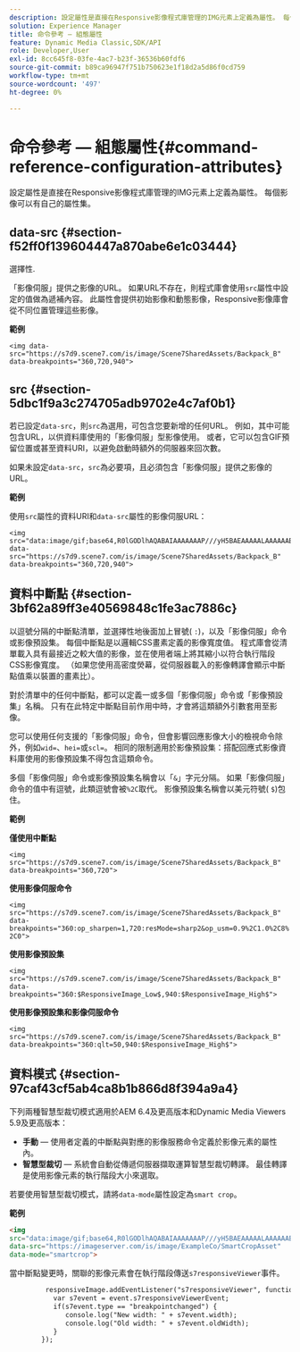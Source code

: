 ```yaml
---
description: 設定屬性是直接在Responsive影像程式庫管理的IMG元素上定義為屬性。 每個影像可以有自己的屬性集。
solution: Experience Manager
title: 命令參考 — 組態屬性
feature: Dynamic Media Classic,SDK/API
role: Developer,User
exl-id: 8cc645f8-03fe-4ac7-b23f-36536b60fdf6
source-git-commit: b89ca96947f751b750623e1f18d2a5d86f0cd759
workflow-type: tm+mt
source-wordcount: '497'
ht-degree: 0%

---
```


# 命令參考 — 組態屬性{#command-reference-configuration-attributes}

設定屬性是直接在Responsive影像程式庫管理的IMG元素上定義為屬性。 每個影像可以有自己的屬性集。

## data-src {#section-f52ff0f139604447a870abe6e1c03444}

選擇性.

「影像伺服」提供之影像的URL。 如果URL不存在，則程式庫會使用`src`屬性中設定的值做為遞補內容。 此屬性會提供初始影像和動態影像，Responsive影像庫會從不同位置管理這些影像。

**範例**

```
<img data-src="https://s7d9.scene7.com/is/image/Scene7SharedAssets/Backpack_B" data-breakpoints="360,720,940">
```

## src {#section-5dbc1f9a3c274705adb9702e4c7af0b1}

若已設定`data-src`，則`src`為選用，可包含您要新增的任何URL。 例如，其中可能包含URL，以供資料庫使用的「影像伺服」型影像使用。 或者，它可以包含GIF預留位置或甚至資料URI，以避免啟動時額外的伺服器來回次數。

如果未設定`data-src`，`src`為必要項，且必須包含「影像伺服」提供之影像的URL。

**範例**

使用`src`屬性的資料URI和`data-src`屬性的影像伺服URL：

```
<img src="data:image/gif;base64,R0lGODlhAQABAIAAAAAAAP///yH5BAEAAAAALAAAAAABAAEAAAIBRAA7" data-src="https://s7d9.scene7.com/is/image/Scene7SharedAssets/Backpack_B" data-breakpoints="360,720,940">
```

## 資料中斷點 {#section-3bf62a89ff3e40569848c1fe3ac7886c}

以逗號分隔的中斷點清單，並選擇性地後面加上冒號( `:`)，以及「影像伺服」命令或影像預設集。 每個中斷點是以邏輯CSS畫素定義的影像寬度值。 程式庫會從清單載入具有最接近之較大值的影像，並在使用者端上將其縮小以符合執行階段CSS影像寬度。 （如果您使用高密度熒幕，從伺服器載入的影像轉譯會顯示中斷點值乘以裝置的畫素比）。

對於清單中的任何中斷點，都可以定義一或多個「影像伺服」命令或「影像預設集」名稱。 只有在此特定中斷點目前作用中時，才會將這類額外引數套用至影像。

您可以使用任何支援的「影像伺服」命令，但會影響回應影像大小的檢視命令除外，例如`wid=`、`hei=`或`scl=`。 相同的限制適用於影像預設集：搭配回應式影像資料庫使用的影像預設集不得包含這類命令。

多個「影像伺服」命令或影像預設集名稱會以「`&`」字元分隔。 如果「影像伺服」命令的值中有逗號，此類逗號會被`%2C`取代。 影像預設集名稱會以美元符號( `$`)包住。

**範例**

**僅使用中斷點**

`<img src="https://s7d9.scene7.com/is/image/Scene7SharedAssets/Backpack_B" data-breakpoints="360,720">`

**使用影像伺服命令**

`<img src="https://s7d9.scene7.com/is/image/Scene7SharedAssets/Backpack_B" data-breakpoints="360:op_sharpen=1,720:resMode=sharp2&op_usm=0.9%2C1.0%2C8%2C0">`

**使用影像預設集**

`<img src="https://s7d9.scene7.com/is/image/Scene7SharedAssets/Backpack_B" data-breakpoints="360:$ResponsiveImage_Low$,940:$ResponsiveImage_High$">`

**使用影像預設集和影像伺服命令**

`<img src="https://s7d9.scene7.com/is/image/Scene7SharedAssets/Backpack_B" data-breakpoints="360:qlt=50,940:$ResponsiveImage_High$">`

## 資料模式 {#section-97caf43cf5ab4ca8b1b866d8f394a9a4}

下列兩種智慧型裁切模式適用於AEM 6.4及更高版本和Dynamic Media Viewers 5.9及更高版本：

* **手動** — 使用者定義的中斷點與對應的影像服務命令定義於影像元素的屬性內。
* **智慧型裁切** — 系統會自動從傳遞伺服器擷取運算智慧型裁切轉譯。 最佳轉譯是使用影像元素的執行階段大小來選取。

若要使用智慧型裁切模式，請將`data-mode`屬性設定為`smart crop`。

**範例**

```html {.line-numbers}
<img 
src="data:image/gif;base64,R0lGODlhAQABAIAAAAAAAP///yH5BAEAAAAALAAAAAABAAEAAAIBRAA7" 
data-src="https://imageserver.com/is/image/ExampleCo/SmartCropAsset" 
data-mode="smartcrop">
```

當中斷點變更時，關聯的影像元素會在執行階段傳送`s7responsiveViewer`事件。

```html {.line-numbers}
         responsiveImage.addEventListener("s7responsiveViewer", function (event) { 
           var s7event = event.s7responsiveViewerEvent; 
           if(s7event.type == "breakpointchanged") { 
              console.log("New width: " + s7event.width); 
              console.log("Old width: " + s7event.oldWidth); 
           } 
        });
```
